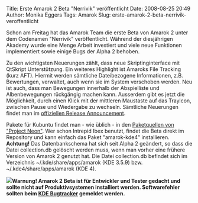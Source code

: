 Title: Erste Amarok 2 Beta "Nerrivik" veröffentlicht
Date: 2008-08-25 20:49
Author: Monika Eggers
Tags: Amarok
Slug: erste-amarok-2-beta-nerrivik-veroffentlicht

Schon am Freitag hat das Amarok Team die erste Beta von Amarok 2 unter
dem Codenamen "Nerrivik" veröffentlicht. Während der diesjährigen
Akademy wurde eine Menge Arbeit investiert und viele neue Funktionen
implementiert sowie einige Bugs der Alpha 2 behoben.


Zu den wichtigsten Neuerungen zählt, dass neue Skriptinginterface mit
QtSkript Unterstützung. Ein weiteres Highlight ist Amaroks File Tracking
(kurz AFT). Hiermit werden sämtliche Dateibezogene Informationen, z.B.
Bewertungen, verwaltet, auch wenn sie im System verschoben werden. Neu
ist auch, dass man Bewegungen innerhalb der Abspielliste und
Albenbewegungen rückgängig machen kann. Ausserdem gibt es jetzt die
Möglichkeit, durch einen Klick mit der mittleren Maustaste auf das
Trayicon, zwischen Pause und Wiedergabe zu wechseln. Sämtliche
Neuerungen findet man im [offiziellen Release
Announcement](http://amarok.kde.org/de/node/543).


<!--break--><!--break-->

Pakete für Kubuntu findet man - wie üblich - in den [Paketquellen von
"Project
Neon"](http://www.kubuntu-de.org/nachrichten/software/kde/amarok/project-neon-amarok-2-pakete-f-r-kubuntu).
Wer schon Intrepid Ibex benutzt, findet die Beta direkt im Repository
und kann einfach das Paket "amarok-kde4" installieren. **Achtung!** Das
Datenbankschema hat sich seit Alpha 2 geändert, so dass die Datei
collection.db gelöscht werden muss, wenn man vorher eine frühere Version
von Amarok 2 genutzt hat. Die Datei collection.db befindet sich im
Verzeichnis \~/.kde/share/apps/amarok (KDE 3.5.9) bzw.
\~/.kde4/share/apps/amarok (KDE 4).


**![](http://wiki.kubuntu-de.org/images/Dialog-warning-22.png)Warnung!
Amarok 2 Beta ist für Entwickler und Tester gedacht und sollte nicht auf
Produktivsystemen installiert werden. Softwarefehler sollten beim [KDE
Bugtracker](http://bugs.kde.org) gemeldet werden.**




